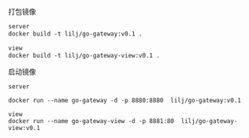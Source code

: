 打包镜像

```dockerfile
server
docker build -t lilj/go-gateway:v0.1 .

view
docker build -t lilj/go-gateway-view:v0.1 .
```



启动镜像

```
server

docker run --name go-gateway -d -p 8880:8880  lilj/go-gateway:v0.1

view
docker run --name go-gateway-view -d -p 8881:80  lilj/go-gateway-view:v0.1
```





